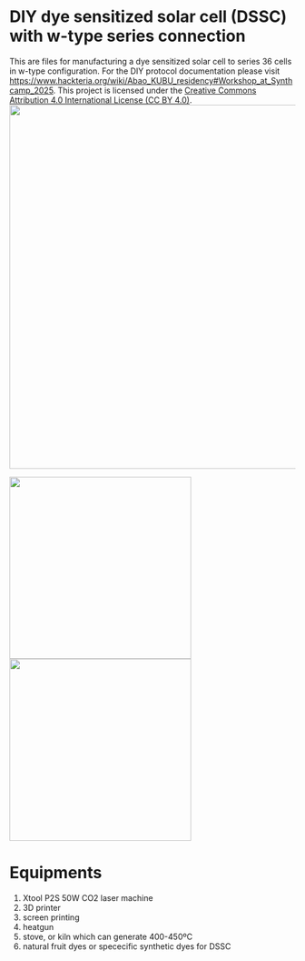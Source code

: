 # DIY dye sensitized solar cell (DSSC) with w-type series connection
This are files for manufacturing a dye sensitized solar cell to series 36 cells in w-type configuration. For the DIY protocol documentation please visit https://www.hackteria.org/wiki/Abao_KUBU_residency#Workshop_at_Synthcamp_2025.
This project is licensed under the [Creative Commons Attribution 4.0 International License (CC BY 4.0)](https://creativecommons.org/licenses/by/4.0/).
<img src="https://github.com/user-attachments/assets/f4e14a95-77a6-42c2-9331-ca4a3bf761e4" width="640"/>

<img src="https://github.com/user-attachments/assets/4f2388d8-86a3-4e4f-9480-a0298b20494b" width="320"/>

<img src="https://github.com/user-attachments/assets/303f8cc7-21a7-44f5-a7fa-9469fa9980ed" width="320"/>

# Equipments
1. Xtool P2S 50W CO2 laser machine
2. 3D printer
3. screen printing
4. heatgun
5. stove, or kiln which can generate 400-450ºC
6. natural fruit dyes or spececific synthetic dyes for DSSC
